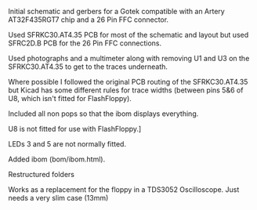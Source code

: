 Initial schematic and gerbers for a Gotek compatible with an Artery AT32F435RGT7 chip and a 26 Pin FFC connector.

Used SFRKC30.AT4.35 PCB for most of the schematic and layout but used SFRC2D.B PCB for the 26 Pin FFC connections.

Used photographs and a multimeter along with removing U1 and U3 on the SFRKC30.AT4.35 to get to the traces underneath.

Where possible I followed the original PCB routing of the SFRKC30.AT4.35 but Kicad has some different rules for trace widths (between pins 5&6 of U8, which isn't fitted for FlashFloppy).

Included all non pops so that the ibom displays everything.

U8 is not fitted for use with FlashFloppy.]

LEDs 3 and 5 are not normally fitted.

Added ibom (bom/ibom.html).

Restructured folders

Works as a replacement for the floppy in a TDS3052 Oscilloscope. Just needs a very slim case (13mm)

